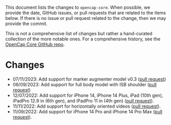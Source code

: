 This document lists the changes to `opencap-core`. When possible, we provide the date, GitHub issues, or pull requests that are related to the items below. If there is no issue or pull request related to the change, then we may provide the commit.

This is not a comprehensive list of changes but rather a hand-curated collection of the more notable ones. For a comprehensive history, see the [OpenCap Core GitHub repo](https://github.com/stanfordnmbl/opencap-core).

Changes
=======
- 07/11/2023: Add support for marker augmenter model v0.3 ([pull request](https://github.com/stanfordnmbl/opencap-core/pull/90))
- 06/09/2023: Add support for full body model with ISB shoulder ([pull request](https://github.com/stanfordnmbl/opencap-core/pull/80))
- 12/07/2022: Add support for iPhone 14, iPhone 14 Plus, iPad (10th gen), iPadPro 12.9 in (6th gen), and iPadPro 11 in (4th gen) ([pull request](https://github.com/stanfordnmbl/opencap-core/pull/17)).
- 11/11/2022: Add support for horizontally oriented videos ([pull request](https://github.com/stanfordnmbl/opencap-core/pull/9)).
- 11/09/2022: Add support for iPhone 14 Pro and iPhone 14 Pro Max ([pull request](https://github.com/stanfordnmbl/opencap-core/pull/4)).

